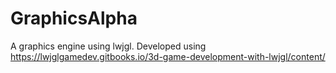 # GraphicsAlpha
A graphics engine using lwjgl.
Developed using https://lwjglgamedev.gitbooks.io/3d-game-development-with-lwjgl/content/
